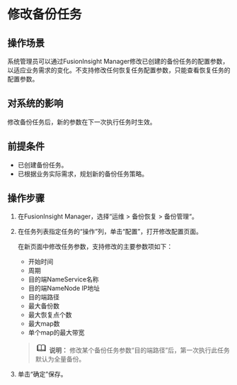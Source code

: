 # 修改备份任务<a name="admin_guide_000230"></a>

## 操作场景<a name="s1f43423dfe97484fa4f2423ccba25422"></a>

系统管理员可以通过FusionInsight Manager修改已创建的备份任务的配置参数，以适应业务需求的变化。不支持修改任何恢复任务配置参数，只能查看恢复任务的配置参数。

## 对系统的影响<a name="s0128f82e60bc4bde83533484cf4ac451"></a>

修改备份任务后，新的参数在下一次执行任务时生效。

## 前提条件<a name="se025e5cf9fd640cda9c1bfd7655fc883"></a>

-   已创建备份任务。
-   已根据业务实际需求，规划新的备份任务策略。

## 操作步骤<a name="sd3c142ad0d414a12a0ad2011cfb484e5"></a>

1.  在FusionInsight Manager，选择“运维 \> 备份恢复 \> 备份管理“。
2.  在任务列表指定任务的“操作”列，单击“配置”，打开修改配置页面。

    在新页面中修改任务参数，支持修改的主要参数项如下：

    -   开始时间
    -   周期
    -   目的端NameService名称
    -   目的端NameNode IP地址
    -   目的端路径
    -   最大备份数
    -   最大恢复点个数
    -   最大map数
    -   单个map的最大带宽

    >![](public_sys-resources/icon-note.gif) **说明：** 
    >修改某个备份任务参数“目的端路径”后，第一次执行此任务默认为全量备份。

3.  单击“确定”保存。

